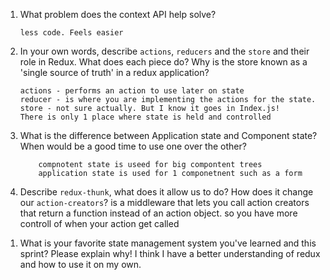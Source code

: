 1.  What problem does the context API help solve?

        less code. Feels easier

1.  In your own words, describe `actions`, `reducers` and the `store` and their role in Redux. What does each piece do? Why is the store known as a 'single source of truth' in a redux application?

        actions - performs an action to use later on state
        reducer - is where you are implementing the actions for the state.
        store - not sure actually. But I know it goes in Index.js!
        There is only 1 place where state is held and controlled

1.  What is the difference between Application state and Component state? When would be a good time to use one over the other?

            compnotent state is useed for big compontent trees
            application state is used for 1 componetnent such as a form

1.  Describe `redux-thunk`, what does it allow us to do? How does it change our `action-creators`?
    is a middleware that lets you call action creators that return a function instead of an action object.
    so you have more controll of when your action get called

1) What is your favorite state management system you've learned and this sprint? Please explain why!
   I think I have a better understanding of redux and how to use it on my own.
